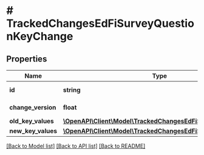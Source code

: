 # # TrackedChangesEdFiSurveyQuestionKeyChange

## Properties

Name | Type | Description | Notes
------------ | ------------- | ------------- | -------------
**id** | **string** | Resource identifier | [optional]
**change_version** | **float** | Change version | [optional]
**old_key_values** | [**\OpenAPI\Client\Model\TrackedChangesEdFiSurveyQuestionKey**](TrackedChangesEdFiSurveyQuestionKey.md) |  | [optional]
**new_key_values** | [**\OpenAPI\Client\Model\TrackedChangesEdFiSurveyQuestionKey**](TrackedChangesEdFiSurveyQuestionKey.md) |  | [optional]

[[Back to Model list]](../../README.md#models) [[Back to API list]](../../README.md#endpoints) [[Back to README]](../../README.md)
